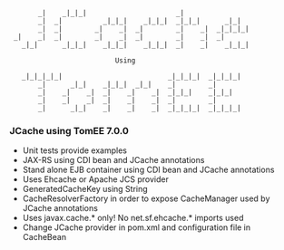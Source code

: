 ```
       _|    _|_|_|                      _|                      
       _|  _|          _|_|_|    _|_|_|  _|_|_|      _|_|        
       _|  _|        _|    _|  _|        _|    _|  _|_|_|_|      
 _|    _|  _|        _|    _|  _|        _|    _|  _|            
   _|_|      _|_|_|    _|_|_|    _|_|_|  _|    _|    _|_|_|      

                          Using

   _|_|_|_|_|                          _|_|_|_|  _|_|_|_|  
       _|      _|_|    _|_|_|  _|_|    _|        _|        
       _|    _|    _|  _|    _|    _|  _|_|_|    _|_|_|    
       _|    _|    _|  _|    _|    _|  _|        _|        
       _|      _|_|    _|    _|    _|  _|_|_|_|  _|_|_|_|  
```

### JCache using TomEE 7.0.0
* Unit tests provide examples
* JAX-RS using CDI bean and JCache annotations
* Stand alone EJB container using CDI bean and JCache annotations
* Uses Ehcache or Apache JCS provider
* GeneratedCacheKey using String
* CacheResolverFactory in order to expose CacheManager used by JCache annotations
* Uses javax.cache.* only! No net.sf.ehcache.* imports used
* Change JCache provider in pom.xml and configuration file in CacheBean
